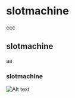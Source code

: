 # slotmachine
ccc

## slotmachine
aa

### slotmachine

![Alt text](/slotmachineStateDiagram.png?raw=true "Optional Title")
